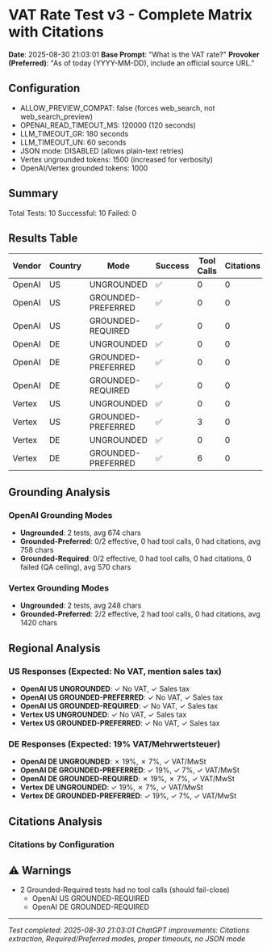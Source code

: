 # VAT Rate Test v3 - Complete Matrix with Citations

**Date**: 2025-08-30 21:03:01
**Base Prompt**: "What is the VAT rate?"
**Provoker (Preferred)**: "As of today (YYYY-MM-DD), include an official source URL."

## Configuration

- ALLOW_PREVIEW_COMPAT: false (forces web_search, not web_search_preview)
- OPENAI_READ_TIMEOUT_MS: 120000 (120 seconds)
- LLM_TIMEOUT_GR: 180 seconds
- LLM_TIMEOUT_UN: 60 seconds
- JSON mode: DISABLED (allows plain-text retries)
- Vertex ungrounded tokens: 1500 (increased for verbosity)
- OpenAI/Vertex grounded tokens: 1000

## Summary

Total Tests: 10
Successful: 10
Failed: 0

## Results Table

| Vendor | Country | Mode | Success | Tool Calls | Citations | Top 2 Citations | Tokens | Content Length |
|--------|---------|------|---------|------------|-----------|-----------------|--------|----------------|
| OpenAI | US | UNGROUNDED | ✅ | 0 | 0 | None | 178 | 668 |
| OpenAI | US | GROUNDED-PREFERRED | ✅ | 0 | 0 | None | 236 | 886 |
| OpenAI | US | GROUNDED-REQUIRED | ✅ | 0 | 0 | None | 150 | 547 |
| OpenAI | DE | UNGROUNDED | ✅ | 0 | 0 | None | 181 | 681 |
| OpenAI | DE | GROUNDED-PREFERRED | ✅ | 0 | 0 | None | 170 | 631 |
| OpenAI | DE | GROUNDED-REQUIRED | ✅ | 0 | 0 | None | 159 | 593 |
| Vertex | US | UNGROUNDED | ✅ | 0 | 0 | None | 95 | 328 |
| Vertex | US | GROUNDED-PREFERRED | ✅ | 3 | 0 | None | 319 | 1300 |
| Vertex | DE | UNGROUNDED | ✅ | 0 | 0 | None | 44 | 169 |
| Vertex | DE | GROUNDED-PREFERRED | ✅ | 6 | 0 | None | 398 | 1539 |


## Grounding Analysis

### OpenAI Grounding Modes
- **Ungrounded**: 2 tests, avg 674 chars
- **Grounded-Preferred**: 0/2 effective, 0 had tool calls, 0 had citations, avg 758 chars
- **Grounded-Required**: 0/2 effective, 0 had tool calls, 0 had citations, 0 failed (QA ceiling), avg 570 chars

### Vertex Grounding Modes
- **Ungrounded**: 2 tests, avg 248 chars
- **Grounded-Preferred**: 2/2 effective, 2 had tool calls, 0 had citations, avg 1420 chars


## Regional Analysis

### US Responses (Expected: No VAT, mention sales tax)
- **OpenAI US UNGROUNDED**: ✓ No VAT, ✓ Sales tax
- **OpenAI US GROUNDED-PREFERRED**: ✓ No VAT, ✓ Sales tax
- **OpenAI US GROUNDED-REQUIRED**: ✓ No VAT, ✓ Sales tax
- **Vertex US UNGROUNDED**: ✓ No VAT, ✓ Sales tax
- **Vertex US GROUNDED-PREFERRED**: ✓ No VAT, ✓ Sales tax

### DE Responses (Expected: 19% VAT/Mehrwertsteuer)
- **OpenAI DE UNGROUNDED**: ✗ 19%, ✗ 7%, ✓ VAT/MwSt
- **OpenAI DE GROUNDED-PREFERRED**: ✓ 19%, ✓ 7%, ✓ VAT/MwSt
- **OpenAI DE GROUNDED-REQUIRED**: ✗ 19%, ✗ 7%, ✓ VAT/MwSt
- **Vertex DE UNGROUNDED**: ✓ 19%, ✗ 7%, ✓ VAT/MwSt
- **Vertex DE GROUNDED-PREFERRED**: ✓ 19%, ✓ 7%, ✓ VAT/MwSt


## Citations Analysis

### Citations by Configuration


## ⚠️ Warnings

- 2 Grounded-Required tests had no tool calls (should fail-close)
  - OpenAI US GROUNDED-REQUIRED
  - OpenAI DE GROUNDED-REQUIRED


---

*Test completed: 2025-08-30 21:03:01*
*ChatGPT improvements: Citations extraction, Required/Preferred modes, proper timeouts, no JSON mode*
